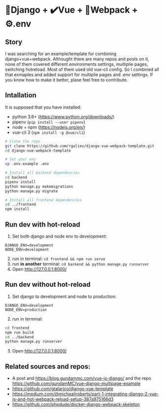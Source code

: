 #  :snake:Django + :heavy_check_mark:Vue + :large_blue_diamond:Webpack + :gear:.env

## Story
I was searching for an example/template for combining django+vue+webpack. Althought there are many repos and posts on it, none of them covered different environments settings, multiplie pages, switching hotreload. Most of them used old vue-cli config. So I combined all that exmaples and added support for multiplie pages and .env settings.
If you know how to make it better, plase feel free to contribute.

## Intallation

It is supposed that you have installed:
- python 3.6+ (https://www.python.org/downloads/) 
- pipenv (`pip install --user pipenv`)
- node + npm (https://nodejs.org/en/)
- vue-cli 3 (`npm install -g @vue/cli`)

```bash
# Clone the repo
git clone https://github.com/rguliev/django-vue-webpack-template.git
cd django-vue-webpack-template

# Set your env
cp .env.example .env 

# Install all backend dependencies
cd backend
pipenv install
python manage.py makemigrations
python manage.py migrate

# Install all frontend dependencies
cd ../frontend
npm install
```

## Run dev with hot-reload
1. Set both django and node env to development:
```
DJANGO_ENV=development
NODE_ENV=development
```
2. run in terminal: `cd frontend && npm run serve`
3. run **in another** terminal: `cd backend && python manage.py runserver`
4. Open http://127.0.0.1:8000/

## Run dev without hot-reload
1. Set django to development and node to production:
```
DJANGO_ENV=development
NODE_ENV=production
```
2. run in terminal: 
```bash
cd frontend
npm run build
cd ../backend
python manage.py runserver
```
3. Open http://127.0.0.1:8000/

## Related sources and repos:
- A post and https://blog.gundammc.com/vue-js-django/ and the repo https://github.com/gundamMC/vue-django-multipage-example
- https://github.com/gtalarico/django-vue-template
- https://medium.com/@michealjroberts/part-1-integrating-django-2-vue-js-and-hot-webpack-reload-setup-387a975166d3
- https://github.com/phpdude/docker-django-webpack-skeleton


